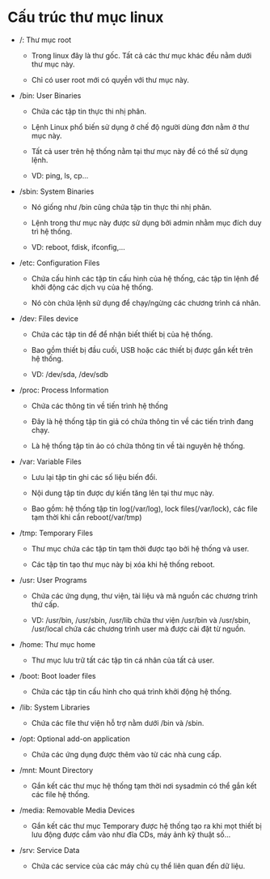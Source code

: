 # Cấu trúc thư mục linux

* /: Thư mục root
 
  - Trong linux đây là thư gốc. Tất cả các thư mục khác đều nằm dưới thư mục này.
  
  - Chỉ có user root mới có quyền với thư mục này.
  
* /bin: User Binaries 
  
  - Chứa các tập tin thực thi nhị phân.
  
  - Lệnh Linux phổ biến sử dụng ở chế độ người dùng đơn nằm ở thư mục này.
  
  - Tất cả user trên hệ thống nằm tại thư mục này đề có thể sử dụng lệnh.
  
  - VD: ping, ls, cp...
  
* /sbin: System Binaries
  
  - Nó giống như /bin cũng chứa tập tin thực thi nhị phân.
  
  - Lệnh trong thư mục này được sử dụng bởi admin nhằm mục đích duy trì hệ thống.
  
  - VD: reboot, fdisk, ifconfig,...
  
* /etc: Configuration Files
 
  - Chứa cấu hình các tập tin cấu hình của hệ thống, các tập tin lệnh để 
  khởi động các dịch vụ của hệ thống.
  
  - Nó còn chứa lệnh sử dụng để chạy/ngừng các chương trình cá nhân.
  
* /dev: Files device
 
  - Chứa các tập tin để để nhận biết thiết bị của hệ thống.
  
  - Bao gồm thiết bị đầu cuối, USB hoặc các thiết bị được gắn kết trên hệ thống.
  
  - VD: /dev/sda, /dev/sdb
  
* /proc: Process Information
  
  - Chứa các thông tin về tiến trình hệ thống
  
  - Đây là hệ thống tập tin giả có chứa thông tin về các tiến trình đang chạy.
  
  - Là hệ thống tập tin ảo có chứa thông tin về tài nguyên hệ thống.
  
* /var: Variable Files
 
  - Lưu lại tập tin ghi các số liệu biến đổi.
  
  - Nội dung tập tin được dự kiến tăng lên tại thư mục này.
  
  - Bao gồm: hệ thống tập tin log(/var/log), lock files(/var/lock), các file tạm thời khi cần reboot(/var/tmp)
  
* /tmp: Temporary Files
 
  - Thư mục chứa các tập tin tạm thời được tạo bởi hệ thống và user.
  
  - Các tập tin tạo thư mục này bị xóa khi hệ thống reboot.
  
* /usr: User Programs
 
  - Chứa các ứng dụng, thư viện, tài liệu và mã nguồn các chương trình thứ cấp.
  
  - VD: /usr/bin, /usr/sbin, /usr/lib chứa thư viện /usr/bin và /usr/sbin, /usr/local chứa các chương trình user 
  mà được cài đặt từ nguồn.
  
* /home: Thư mục home
 
  - Thư mục lưu trữ tất các tập tin cá nhân của tất cả user.
  
* /boot: Boot loader files
 
  - Chứa các tập tin cấu hình cho quá trình khởi động hệ thống.
  
* /lib: System Libraries
 
  - Chứa các file thư viện hỗ trợ nằm dưới /bin và /sbin.
  
* /opt: Optional add-on application
 
  - Chứa các ứng dụng được thêm vào từ các nhà cung cấp.
  
* /mnt: Mount Directory
 
  - Gắn kết các thư mục hệ thống tạm thời nơi sysadmin có thể gắn kết các file hệ thống.
  
* /media: Removable Media Devices
 
  - Gắn kết các thư mục Temporary được hệ thống tạo ra khi mọt thiết bị lưu động được cắm vào 
  như đĩa CDs, máy ảnh kỹ thuật số...
  
* /srv: Service Data
 
  - Chứa các service của các máy chủ cụ thể liên quan đến dữ liệu.